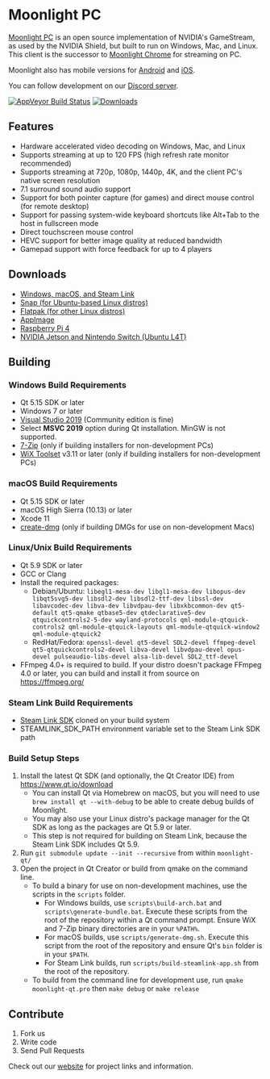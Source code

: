 # Moonlight PC

[Moonlight PC](https://moonlight-stream.org) is an open source implementation of NVIDIA's GameStream, as used by the NVIDIA Shield, but built to run on Windows, Mac, and Linux. This client is the successor to [Moonlight Chrome](https://github.com/moonlight-stream/moonlight-chrome) for streaming on PC.

Moonlight also has mobile versions for [Android](https://github.com/moonlight-stream/moonlight-android) and [iOS](https://github.com/moonlight-stream/moonlight-ios).

You can follow development on our [Discord server](https://moonlight-stream.org/discord).

 [![AppVeyor Build Status](https://ci.appveyor.com/api/projects/status/glj5cxqwy2w3bglv/branch/master?svg=true)](https://ci.appveyor.com/project/cgutman/moonlight-qt/branch/master)
 [![Downloads](https://img.shields.io/github/downloads/moonlight-stream/moonlight-qt/total)](https://github.com/moonlight-stream/moonlight-qt/releases)

## Features
 - Hardware accelerated video decoding on Windows, Mac, and Linux
 - Supports streaming at up to 120 FPS (high refresh rate monitor recommended)
 - Supports streaming at 720p, 1080p, 1440p, 4K, and the client PC's native screen resolution
 - 7.1 surround sound audio support
 - Support for both pointer capture (for games) and direct mouse control (for remote desktop)
 - Support for passing system-wide keyboard shortcuts like Alt+Tab to the host in fullscreen mode
 - Direct touchscreen mouse control
 - HEVC support for better image quality at reduced bandwidth
 - Gamepad support with force feedback for up to 4 players
 
## Downloads
- [Windows, macOS, and Steam Link](https://github.com/moonlight-stream/moonlight-qt/releases)
- [Snap (for Ubuntu-based Linux distros)](https://snapcraft.io/moonlight)
- [Flatpak (for other Linux distros)](https://flathub.org/apps/details/com.moonlight_stream.Moonlight)
- [AppImage](https://github.com/moonlight-stream/moonlight-qt/releases)
- [Raspberry Pi 4](https://github.com/moonlight-stream/moonlight-docs/wiki/Installing-Moonlight-Qt-on-Raspberry-Pi-4)
- [NVIDIA Jetson and Nintendo Switch (Ubuntu L4T)](https://github.com/moonlight-stream/moonlight-docs/wiki/Installing-Moonlight-Qt-on-Linux4Tegra-(L4T)-Ubuntu)

## Building

### Windows Build Requirements
* Qt 5.15 SDK or later
* Windows 7 or later
* [Visual Studio 2019](https://visualstudio.microsoft.com/downloads/) (Community edition is fine)
* Select **MSVC 2019** option during Qt installation. MinGW is not supported.
* [7-Zip](https://www.7-zip.org/) (only if building installers for non-development PCs)
* [WiX Toolset](https://wixtoolset.org/releases/) v3.11 or later (only if building installers for non-development PCs)

### macOS Build Requirements
* Qt 5.15 SDK or later
* macOS High Sierra (10.13) or later
* Xcode 11
* [create-dmg](https://github.com/sindresorhus/create-dmg) (only if building DMGs for use on non-development Macs)

### Linux/Unix Build Requirements
* Qt 5.9 SDK or later
* GCC or Clang
* Install the required packages:
  * Debian/Ubuntu: `libegl1-mesa-dev libgl1-mesa-dev libopus-dev libqt5svg5-dev libsdl2-dev libsdl2-ttf-dev libssl-dev libavcodec-dev libva-dev libvdpau-dev libxkbcommon-dev qt5-default qt5-qmake qtbase5-dev qtdeclarative5-dev qtquickcontrols2-5-dev wayland-protocols qml-module-qtquick-controls2 qml-module-qtquick-layouts qml-module-qtquick-window2 qml-module-qtquick2`
  * RedHat/Fedora: `openssl-devel qt5-devel SDL2-devel ffmpeg-devel qt5-qtquickcontrols2-devel libva-devel libvdpau-devel opus-devel pulseaudio-libs-devel alsa-lib-devel SDL2_ttf-devel`
* FFmpeg 4.0+ is required to build. If your distro doesn't package FFmpeg 4.0 or later, you can build and install it from source on https://ffmpeg.org/

### Steam Link Build Requirements
* [Steam Link SDK](https://github.com/ValveSoftware/steamlink-sdk) cloned on your build system
* STEAMLINK_SDK_PATH environment variable set to the Steam Link SDK path

### Build Setup Steps
1. Install the latest Qt SDK (and optionally, the Qt Creator IDE) from https://www.qt.io/download
    * You can install Qt via Homebrew on macOS, but you will need to use `brew install qt --with-debug` to be able to create debug builds of Moonlight.
    * You may also use your Linux distro's package manager for the Qt SDK as long as the packages are Qt 5.9 or later.
    * This step is not required for building on Steam Link, because the Steam Link SDK includes Qt 5.9.
2. Run `git submodule update --init --recursive` from within `moonlight-qt/`
3. Open the project in Qt Creator or build from qmake on the command line.
    * To build a binary for use on non-development machines, use the scripts in the `scripts` folder.
        * For Windows builds, use `scripts\build-arch.bat` and `scripts\generate-bundle.bat`. Execute these scripts from the root of the repository within a Qt command prompt. Ensure WiX and 7-Zip binary directories are in your `%PATH%`.
        * For macOS builds, use `scripts/generate-dmg.sh`. Execute this script from the root of the repository and ensure Qt's `bin` folder is in your `$PATH`.
        * For Steam Link builds, run `scripts/build-steamlink-app.sh` from the root of the repository.
    * To build from the command line for development use, run `qmake moonlight-qt.pro` then `make debug` or `make release`

## Contribute
1. Fork us
2. Write code
3. Send Pull Requests

Check out our [website](https://moonlight-stream.org) for project links and information.
